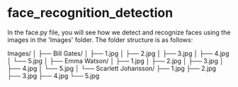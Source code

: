 # face_recognition_detection

In the face.py file, you will see how we detect and recognize faces using the images in the 'Images' folder. The folder structure is as follows:

Images/
│
├── Bill Gates/
│   ├── 1.jpg
│   ├── 2.jpg
│   ├── 3.jpg
│   ├── 4.jpg
│   └── 5.jpg
│
├── Emma Watson/
│   ├── 1.jpg
│   ├── 2.jpg
│   ├── 3.jpg
│   ├── 4.jpg
│   └── 5.jpg
│
└── Scarlett Johansson/
    ├── 1.jpg
    ├── 2.jpg
    ├── 3.jpg
    ├── 4.jpg
    └── 5.jpg

   
